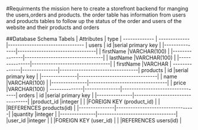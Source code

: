 #Requirments
the mission here to create a storefront backend for manging the users,orders and products.
the order table has information from users and products tables to follow up the status of the order and users
of the website and their products and orders 

##Database Schema
      Tabels  |   Attributes  |        type                     |
------------- | ------------- |-------------------------------- |
users         |  id           |serial primary key               |
              |---------------|---------------------------------| 
              |  firstName    |VARCHAR(100)                     |
              |---------------|---------------------------------| 
              |  lastName     |VARCHAR(100)                     |
              |---------------|---------------------------------| 
              |    firstName  |VARCHAR                          |
--------------|---------------|---------------------------------| 
products      |  id           |serial primary key               |
              |---------------|---------------------------------| 
              | name          |VARCHAR(100)                     |
              |---------------|---------------------------------| 
              | price         |VARCHAR(100)                     |
--------------|---------------|---------------------------------| 
orders        |  id           |serial primary key               |
              |---------------|---------------------------------| 
              |product_id     |integer                          |
              |               |FOREIGN KEY (product_id)         |
              |               |REFERENCES products(id)          |
              |---------------|---------------------------------| 
              |quantity       |integer                          |
              |---------------|---------------------------------| 
              |user_id        |integer                          |
              |               |FOREIGN KEY (user_id)            |
              |               |REFERENCES users(id)             |